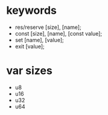 # keywords
- res/reserve [size], [name];
- const [size], [name], [const value];
- set [name], [value];
- exit [value];
# var sizes
- u8
- u16
- u32
- u64
